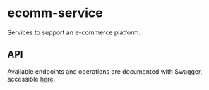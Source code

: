 # ecomm-service

Services to support an e-commerce platform.

## API

Available endpoints and operations are documented with Swagger, accessible [here](https://ecomm-service.herokuapp.com/api).
